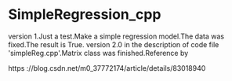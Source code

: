 # SimpleRegression_cpp

version 1.Just a test.Make a simple regression model.The data was fixed.The result is True.
version 2.0 in the description of code file 'simpleReg.cpp'.Matrix class was finished.Reference by 

https ://blog.csdn.net/m0_37772174/article/details/83018940
